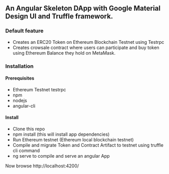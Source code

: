 ## An Angular Skeleton DApp with Google Material Design UI and Truffle framework.

### Default feature

- Creates an ERC20 Token on Ethereum Blockchain Testnet using Testrpc
- Creates crowsale contract where users can participate and buy token using Ethereum Balance they hold on MetaMask.

### Installation

#### Prerequisites
- Ethereum Testnet testrpc 
- npm 
- nodejs
- angular-cli

#### Install
- Clone this repo 
- npm install (this will install app dependencies)
- Run Ethereum testnet (Ethereum local blockchain testnet)
- Compile and migrate Token and Contract Artifact to testnet using truffle cli command 
- ng serve to compile and serve an angular App

Now browse http://localhost:4200/ 
